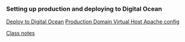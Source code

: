 ### Setting up production and deploying to Digital Ocean

[Deploy to Digital Ocean](https://github.com/susanBuck/dwa15-fall2017/blob/master/01_Servers_and_Git/07_Deploy_to_DigitalOcean.md)
[Production Domain Virtual Host Apache config](https://github.com/susanBuck/dwa15-fall2017/blob/master/01_Servers_and_Git/08_Production_domain.md)

[Class notes](https://github.com/susanBuck/dwa15-fall2017/tree/master/01_Servers_and_Git)
